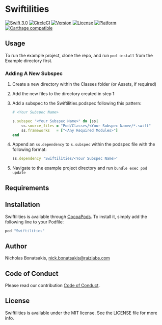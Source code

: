 # Swiftilities


[![Swift 3.0](https://img.shields.io/badge/Swift-3.0-orange.svg?style=flat)](https://swift.org)
[![CircleCI](https://img.shields.io/circleci/project/github/Raizlabs/Swiftilities.svg)](https://circleci.com/gh/Raizlabs/Swiftilities/tree/develop)
[![Version](https://img.shields.io/cocoapods/v/Swiftilities.svg?style=flat)](https://cocoapods.org/pods/Swiftilities)
[![License](https://img.shields.io/cocoapods/l/Swiftilities.svg?style=flat)](https://cocoapods.org/pods/Swiftilities)
[![Platform](https://img.shields.io/cocoapods/p/Swiftilities.svg?style=flat)](https://cocoapods.org/pods/Swiftilities)
[![Carthage compatible](https://img.shields.io/badge/Carthage-compatible-4BC51D.svg?style=flat)](https://github.com/Carthage/Carthage)

## Usage

To run the example project, clone the repo, and run `pod install` from the Example directory first.

### Adding A New Subspec
1. Create a new directory within the Classes folder (or Assets, if required)
2. Add the new files to the directory created in step 1
3. Add a subspec to the Swiftilities.podspec following this pattern:
    ```ruby
    # <Your Subspec Name>

    s.subspec "<Your Subspec Name>" do |ss|
    	ss.source_files = "Pod/Classes/<Your Subspec Name>/*.swift"
    	ss.frameworks   = ["<Any Required Modules>"]
    end
    ```
4. Append an `ss.dependency` to `s.subspec` within the podspec file with the following format:

    ```ruby
    ss.dependency 'Swiftilities/<Your Subspec Name>'
    ```

5. Navigate to the example project directory and run `bundle exec pod update`

## Requirements

## Installation

Swiftilities is available through [CocoaPods](http://cocoapods.org). To install
it, simply add the following line to your Podfile:

```ruby
pod "Swiftilities"
```

## Author

Nicholas Bonatsakis, nick.bonatsakis@raizlabs.com

## Code of Conduct
Please read our contribution [Code of Conduct](./CONTRIBUTING.md).

## License

Swiftilities is available under the MIT license. See the LICENSE file for more info.
